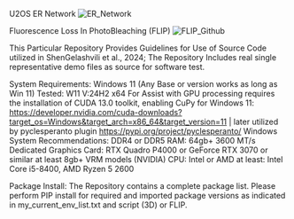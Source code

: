 U2OS ER Network
![ER_Network](https://github.com/user-attachments/assets/0e0fc9fe-229a-4efa-bb0d-3565d4d78215)

Fluorescence Loss In PhotoBleaching (FLIP) 
![FLIP_Github](https://github.com/user-attachments/assets/d40cc975-25b9-4a96-b76e-eee6b7183f2a)

This Particular Repository Provides Guidelines for Use of Source Code utilized in ShenGelashvili et al., 2024;
The Repository Includes real single representative demo files as source for software test. 

System Requirements: 
Windows 11 (Any Base or version works as long as Win 11)
Tested: W11 V:24H2 x64
For Assist with GPU processing requires the installation of CUDA 13.0 toolkit, enabling CuPy for Windows 11: https://developer.nvidia.com/cuda-downloads?target_os=Windows&target_arch=x86_64&target_version=11 | later utilized by pyclesperanto plugin https://pypi.org/project/pyclesperanto/ 
Windows System Recommendations:
DDR4 or DDR5 RAM: 64gb+ 3600 MT/s
Dedicated Graphics Card: RTX Quadro P4000 or GeForce RTX 3070 or similar at least 8gb+ VRM models (NVIDIA)
CPU: Intel or AMD at least: Intel Core i5-8400, AMD Ryzen 5 2600

Package Install:
The Repository contains a complete package list. Please perform PIP install for required and imported package versions as indicated in my_current_env_list.txt and script (3D) or FLIP. 


